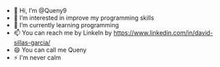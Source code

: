 - 👋 Hi, I’m @Queny9
- 👀 I’m interested in improve my programming skills
- 🌱 I’m currently learning programming
- 📫 You can reach me by LinkeIn by https://www.linkedin.com/in/david-sillas-garcia/
- 😄 You can call me Queny
- ⚡ I'm never calm

<!---
Queny9/Queny9 is a ✨ special ✨ repository because its `README.md` (this file) appears on your GitHub profile.
You can click the Preview link to take a look at your changes.
--->
